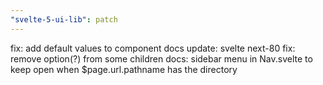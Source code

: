 ```yaml
---
"svelte-5-ui-lib": patch
---
```


fix: add default values to component docs
update: svelte next-80
fix: remove option(?) from some children
docs: sidebar menu in Nav.svelte to keep open when $page.url.pathname has the directory 
